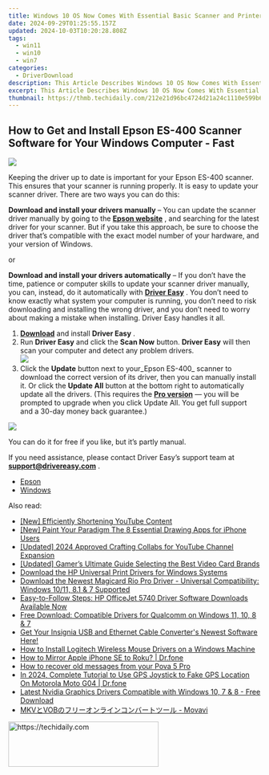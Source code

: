 ```yaml
---
title: Windows 10 OS Now Comes With Essential Basic Scanner and Printer Software Supported by Default
date: 2024-09-29T01:25:55.157Z
updated: 2024-10-03T10:20:28.808Z
tags:
  - win11
  - win10
  - win7
categories:
  - DriverDownload
description: This Article Describes Windows 10 OS Now Comes With Essential Basic Scanner and Printer Software Supported by Default
excerpt: This Article Describes Windows 10 OS Now Comes With Essential Basic Scanner and Printer Software Supported by Default
thumbnail: https://thmb.techidaily.com/212e21d96bc4724d21a24c1110e599b63bc2c397e891bb1e1f9fc06be1f08b00.jpg
---
```


## How to Get and Install Epson ES-400 Scanner Software for Your Windows Computer - Fast

![](https://images.drivereasy.com/wp-content/uploads/2018/12/img_5c04d39739b8d-300x256.jpg)

 Keeping the driver up to date is important for your Epson ES-400 scanner. This ensures that your scanner is running properly. It is easy to update your scanner driver. There are two ways you can do this:

**Download and install your drivers manually** – You can update the scanner driver manually by going to the **[Epson website](https://epson.com/For-Home/Printers/h/h1)**  , and searching for the latest driver for your scanner. But if you take this approach, be sure to choose the driver that’s compatible with the exact model number of your hardware, and your version of Windows.

or

**Download and install your drivers automatically** – If you don’t have the time, patience or computer skills to update your scanner driver manually, you can, instead, do it automatically with **[Driver Easy](https://tools.techidaily.com/drivereasy/download/)**  . You don’t need to know exactly what system your computer is running, you don’t need to risk downloading and installing the wrong driver, and you don’t need to worry about making a mistake when installing. Driver Easy handles it all.

1. [**Download**](https://tools.techidaily.com/drivereasy/download/) and install **Driver Easy** .
2. Run **Driver Easy** and click the **Scan Now** button. **Driver Easy**  will then scan your computer and detect any problem drivers.  
![](https://images.drivereasy.com/wp-content/uploads/2018/10/img_5bd0366bd75a4.jpg)
3. Click the **Update**  button next to your_Epson ES-400_ scanner to download the correct version of its driver, then you can manually install it. Or click the **Update All**  button at the bottom right to automatically update all the drivers. (This requires the **[Pro version](https://tools.techidaily.com/drivereasy/download/)**  — you will be prompted to upgrade when you click Update All. You get full support and a 30-day money back guarantee.)

![](https://images.drivereasy.com/wp-content/uploads/2018/12/img_5c04d4c42c9a1.jpg)

 You can do it for free if you like, but it’s partly manual.

 If you need assistance, please contact Driver Easy’s support team at **[support@drivereasy.com](https://tools.techidaily.com/drivereasy/download/)**  .

* [Epson](https://tools.techidaily.com/drivereasy/download/)
* [Windows](https://tools.techidaily.com/drivereasy/download/)

<ins class="adsbygoogle"
     style="display:block"
     data-ad-format="autorelaxed"
     data-ad-client="ca-pub-7571918770474297"
     data-ad-slot="1223367746"></ins>

<ins class="adsbygoogle"
     style="display:block"
     data-ad-client="ca-pub-7571918770474297"
     data-ad-slot="8358498916"
     data-ad-format="auto"
     data-full-width-responsive="true"></ins>

<span class="atpl-alsoreadstyle">Also read:</span>
<div><ul>
<li><a href="https://youtube-videos.techidaily.com/new-efficiently-shortening-youtube-content/"><u>[New] Efficiently Shortening YouTube Content</u></a></li>
<li><a href="https://extra-support.techidaily.com/new-paint-your-paradigm-the-8-essential-drawing-apps-for-iphone-users/"><u>[New] Paint Your Paradigm The 8 Essential Drawing Apps for iPhone Users</u></a></li>
<li><a href="https://youtube-lab.techidaily.com/ed-2024-approved-crafting-collabs-for-youtube-channel-expansion/"><u>[Updated] 2024 Approved Crafting Collabs for YouTube Channel Expansion</u></a></li>
<li><a href="https://facebook-video-footage.techidaily.com/updated-gamers-ultimate-guide-selecting-the-best-video-card-brands/"><u>[Updated] Gamer’s Ultimate Guide Selecting the Best Video Card Brands</u></a></li>
<li><a href="https://win-amazing.techidaily.com/download-the-hp-universal-print-drivers-for-windows-systems/"><u>Download the HP Universal Print Drivers for Windows Systems</u></a></li>
<li><a href="https://win-amazing.techidaily.com/download-the-newest-magicard-rio-pro-driver-universal-compatibility-windows-1011-81-and-7-supported/"><u>Download the Newest Magicard Rio Pro Driver - Universal Compatibility: Windows 10/11, 8.1 & 7 Supported</u></a></li>
<li><a href="https://win-amazing.techidaily.com/easy-to-follow-steps-hp-officejet-5740-driver-software-downloads-available-now/"><u>Easy-to-Follow Steps: HP OfficeJet 5740 Driver Software Downloads Available Now</u></a></li>
<li><a href="https://win-amazing.techidaily.com/free-download-compatible-drivers-for-qualcomm-on-windows-11-10-8-and-7/"><u>Free Download: Compatible Drivers for Qualcomm on Windows 11, 10, 8 & 7</u></a></li>
<li><a href="https://win-amazing.techidaily.com/get-your-insignia-usb-and-ethernet-cable-converters-newest-software-here/"><u>Get Your Insignia USB and Ethernet Cable Converter's Newest Software Here!</u></a></li>
<li><a href="https://win-amazing.techidaily.com/how-to-install-logitech-wireless-mouse-drivers-on-a-windows-machine/"><u>How to Install Logitech Wireless Mouse Drivers on a Windows Machine</u></a></li>
<li><a href="https://screen-mirror.techidaily.com/how-to-mirror-apple-iphone-se-to-roku-drfone-by-drfone-ios/"><u>How to Mirror Apple iPhone SE to Roku? | Dr.fone</u></a></li>
<li><a href="https://blog-min.techidaily.com/how-to-recover-old-messages-from-your-pova-5-pro-by-fonelab-android-recover-messages/"><u>How to recover old messages from your Pova 5 Pro</u></a></li>
<li><a href="https://review-topics.techidaily.com/in-2024-complete-tutorial-to-use-gps-joystick-to-fake-gps-location-on-motorola-moto-g04-drfone-by-drfone-virtual-android/"><u>In 2024, Complete Tutorial to Use GPS Joystick to Fake GPS Location On Motorola Moto G04 | Dr.fone</u></a></li>
<li><a href="https://win-amazing.techidaily.com/latest-nvidia-graphics-drivers-compatible-with-windows-10-7-and-8-free-download/"><u>Latest Nvidia Graphics Drivers Compatible with Windows 10, 7 & 8 - Free Download</u></a></li>
<li><a href="https://tech-revival.techidaily.com/1726223187695-mkvvob-movavi/"><u>MKVとVOBのフリーオンラインコンバートツール - Movavi</u></a></li>
</ul></div>

<!-- affiliate ads begin -->
<a href="https://laganoo.pxf.io/c/5597632/1528693/16446" target="_top" id="1528693">
  <img src="//a.impactradius-go.com/display-ad/16446-1528693" border="0" alt="https://techidaily.com" width="300" height="90"/>
</a>
<img height="0" width="0" src="https://laganoo.pxf.io/i/5597632/1528693/16446" style="position:absolute;visibility:hidden;" border="0" />
<!-- affiliate ads end -->

